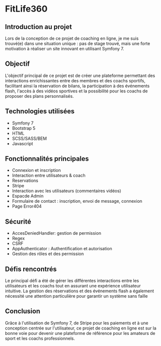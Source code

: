 <h1>FitLife360</h1>

<h2>Introduction au projet</h2>
<p>Lors de la conception de ce projet de coaching en ligne, je me suis trouvé(e) dans une situation unique : pas de stage trouvé, mais une forte motivation à réaliser un site innovant en utilisant Symfony 7.</p>

<h2>Objectif</h2>
<p>L'objectif principal de ce projet est de créer une plateforme permettant des interactions enrichissantes entre des membres et des coachs sportifs, facilitant ainsi la réservation de bilans, la participation à des événements flash, l'accès à des vidéos sportives et la possibilité pour les coachs de proposer des plans personnalisés.</p>

<h2>Technologies utilisées</h2>
<ul>
    <li>Symfony 7</li>
    <li>Bootstrap 5</li>
    <li>HTML</li>
    <li>SCSS/SASS/BEM</li>
    <li>Javascript</li>
</ul>

<h2>Fonctionnalités principales</h2>
<ul>
    <li>Connexion et inscription</li>
    <li>Interaction entre utilisateurs & coach</li>
    <li>Reservations</li>
    <li>Stripe</li>
    <li>Interaction avec les utilisateurs (commentaires vidéos)</li>
    <li>Espacde Admin</li>
    <li>Formulaire de contact : inscription, envoi de message, connexion</li>
    <li>Page Error404</li>
</ul>

<h2>Sécurité</h2>
<ul>
    <li>AccesDeniedHandler: gestion de permission</li>
    <li>Regex</li>
    <li>CSRF</li>
    <li>AppAuthenticator : Authentification et autorisation</li>
    <li>Gestion des rôles et des permission</li>
</ul>

<h2>Défis rencontrés</h2>
<p>Le principal défi a été de gérer les différentes interactions entre les utilisateurs et les coachs tout en assurant une expérience utilisateur intuitive. La gestion des réservations et des événements flash a également nécessité une attention particulière pour garantir un système sans faille</p>

<h2>Conclusion</h2>
<p>Grâce à l'utilisation de Symfony 7, de Stripe pour les paiements et à une conception centrée sur l'utilisateur, ce projet de coaching en ligne est sur la bonne voie pour devenir une plateforme de référence pour les amateurs de sport et les coachs professionnels.</p>